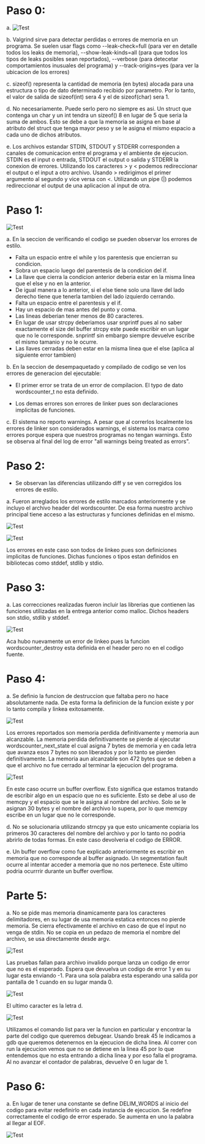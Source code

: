 # Paso 0:

a. ![Test](imgs/paso0a.png?raw=true)

b. Valgrind sirve para detectar perdidas o errores de memoria en un programa. Se suelen usar flags como --leak-check=full (para ver en detalle todos los leaks de memoria), --show-leak-kinds=all (para que todos los tipos de leaks posibles sean reportados), --verbose (para detecetar comportamientos inusuales del programa) y --track-origins=yes (para ver la ubicacion de los errores)

c. sizeof() representa la cantidad de memoria (en bytes) alocada para una estructura o tipo de dato determinado recibido por parametro. Por lo tanto, el valor de salida de sizeof(int) sera 4 y el de sizeof(char) sera 1.

d. No necesariamente. Puede serlo pero no siempre es asi. Un struct que contenga un char y un int tendra un sizeof() 8 en lugar de 5 que seria la suma de ambos. Esto se debe a que la memoria se asigna en base al atributo del struct que tenga mayor peso y se le asigna el mismo espacio a cada uno de dichos atributos.

e. Los archivos estandar STDIN, STDOUT y STDERR corresponden a canales de comunicacion entre el programa y el ambiente de ejecucion. STDIN es el input o entrada, STDOUT el output o salida y STDERR la conexion de errores. Utilizando los caracteres > y < podemos redireccionar el output o el input a otro archivo. Usando > redirigimos el primer argumento al segundo y vice versa con <. Utilizando un pipe (|) podemos redireccionar el output de una aplicacion al input de otra.

# Paso 1:

![Test](imgs/paso1.png?raw=true)

a. En la seccion de verificando el codigo se pueden observar los errores de estilo.
* Falta un espacio entre el while y los parentesis que encierran su condicion. 
* Sobra un espacio luego del parentesis de la condicion del if.
* La llave que cierra la condicion anterior deberia estar en la misma linea que el else y no en la anterior.
* De igual manera a lo anterior, si el else tiene solo una llave del lado derecho tiene que tenerla tambien del lado izquierdo cerrando.
* Falta un espacio entre el parentesis y el if.
* Hay un espacio de mas antes del punto y coma.
* Las lineas deberian tener menos de 80 caracteres.
* En lugar de usar strcpy deberiamos usar snprintf pues al no saber exactamente el size del buffer strcpy este puede escribir en un lugar que no le corresponde. snprintf sin embargo siempre devuelve escribe el mismo tamanio y no le ocurre.
* Las llaves cerradas deben estar en la misma linea que el else (aplica al siguiente error tambien)

b. En la seccion de desempaquetado y compilado de codigo se ven los errores de generacion del ejecutable:

* El primer error se trata de un error de compilacion. El typo de dato wordscounter_t no esta definido.

* Los demas errores son errores de linker pues son declaraciones implicitas de funciones.

c. El sistema no reporto warnings. A pesar que al correrlos localmente los errores de linker son considerados warnings, el sistema los marca como errores porque espera que nuestros programas no tengan warnings. Esto se observa al final del log de error "all warnings being treated as errors".


# Paso 2:

* Se observan las diferencias utilizando diff y se ven corregidos los errores de estilo.

a. Fueron arreglados los errores de estilo marcados anteriormente y se incluyo el archivo header del wordscounter. De esa forma nuestro archivo principal tiene acceso a las estructuras y funciones definidas en el mismo.

![Test](imgs/paso2b.png?raw=true)

![Test](imgs/paso2c.png?raw=true)

Los errores en este caso son todos de linkeo pues son definiciones implicitas de funciones. Dichas funciones o tipos estan definidos en bibliotecas como stddef, stdlib y stdio.

# Paso 3:

a. Las correcciones realizadas fueron incluir las librerias que contienen las funciones utilizadas en la entrega anterior como malloc. Dichos headers son stdio, stdlib y stddef.

![Test](imgs/paso3.png?raw=true)

Aca hubo nuevamente un error de linkeo pues la funcion wordscounter_destroy esta definida en el header pero no en el codigo fuente.

# Paso 4:

a. Se definio la funcion de destruccion que faltaba pero no hace absolutamente nada. De esta forma la definicion de la funcion existe y por lo tanto compila y linkea exitosamente.

![Test](imgs/paso4b.png?raw=true)

Los errores reportados son memoria perdida definitivamente y memoria aun alcanzable. La memoria perdida definitivamente se pierde al ejecutar wordscounter\_next\_state el cual asigna 7 bytes de memoria y en cada letra que avanza esos 7 bytes no son liberados y por lo tanto se pierden definitivamente. La memoria aun alcanzable son 472 bytes que se deben a que el archivo no fue cerrado al terminar la ejecucion del programa.

![Test](imgs/paso4c.png?raw=true)

 En este caso ocurre un buffer overflow. Esto significa que estamos tratando de escribir algo en un espacio que no es suficiente. Esto se debe al uso de memcpy y el espacio que se le asigna al nombre del archivo. Solo se le asignan 30 bytes y el nombre del archivo lo supera, por lo que memcpy escribe en un lugar que no le corresponde.

d. No se solucionaria utilizando strncpy ya que esto unicamente copiaria los primeros 30 caracteres del nombre del archivo y por lo tanto no podria abrirlo de todas formas. En este caso devolveria el codigo de ERROR.

e. Un buffer overflow como fue explicado anteriormente es escribir en memoria que no corresponde al buffer asignado. Un segmentation fault ocurre al intentar acceder a memoria que no nos pertenece. Este ultimo podria ocurrrir durante un buffer overflow.


# Parte 5:

a. No se pide mas memoria dinamicamente para los caracteres delimitadores, en su lugar de usa memoria estatica entonces no pierde memoria. Se cierra efectivamente el archivo en caso de que el input no venga de stdin. No se copia en un pedazo de memoria el nombre del archivo, se usa directamente desde argv.

![Test](imgs/paso5b.png?raw=true)

Las pruebas fallan para archivo invalido porque lanza un codigo de error que no es el esperado. Espera que devuelva un codigo de error 1 y en su lugar esta enviando -1. Para una sola palabra esta esperando una salida por pantalla de 1 cuando en su lugar manda 0.

![Test](imgs/paso5c.png?raw=true)

El ultimo caracter es la letra d.

![Test](imgs/paso5d.png?raw=true)

Utilizamos el comando list para ver la funcion en particular y encontrar la parte del codigo que queremos debugear. Usando break 45 le indicamos a gdb que queremos detenernos en la ejecucion de dicha linea. Al correr con run la ejecucion vemos que no se detiene en la linea 45 por lo que entendemos que no esta entrando a dicha linea y por eso falla el programa. Al no avanzar el contador de palabras, devuelve 0 en lugar de 1.

# Paso 6:

a. En lugar de tener una constante se define DELIM_WORDS al inicio del codigo para evitar redefinirlo en cada instancia de ejecucion. Se redefine correctamente el codigo de error esperado. Se aumenta en uno la palabra al llegar al EOF.

![Test](imgs/paso6c.png?raw=true)

